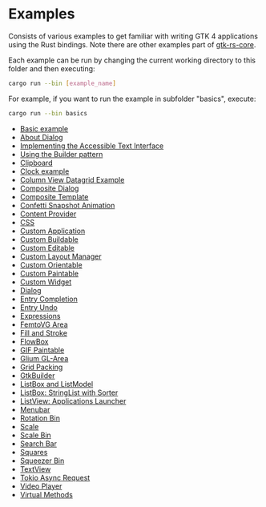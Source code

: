 # Examples

Consists of various examples to get familiar with writing GTK 4 applications using the Rust bindings. Note there are other examples part of [gtk-rs-core](https://github.com/gtk-rs/gtk-rs-core/tree/main/examples).

Each example can be run by changing the current working directory to this folder and then executing:

```bash
cargo run --bin [example_name]
```

For example, if you want to run the example in subfolder "basics", execute:

```bash
cargo run --bin basics
```

- [Basic example](./basics/)
- [About Dialog](./about_dialog/)
- [Implementing the Accessible Text Interface](./accessible_text/)
- [Using the Builder pattern](./builder_pattern/)
- [Clipboard](./clipboard/)
- [Clock example](./clock/)
- [Column View Datagrid Example](./column_view_datagrid/)
- [Composite Dialog](./composite_dialog/)
- [Composite Template](./composite_template/)
- [Confetti Snapshot Animation](./confetti_snapshot_animation/)
- [Content Provider](./content_provider/)
- [CSS](./css/)
- [Custom Application](./custom_application/)
- [Custom Buildable](./custom_buildable/)
- [Custom Editable](./custom_editable/)
- [Custom Layout Manager](./custom_layout_manager/)
- [Custom Orientable](./custom_orientable/)
- [Custom Paintable](./custom_paintable/)
- [Custom Widget](./custom_widget/)
- [Dialog](./dialog/)
- [Entry Completion](./entry_completion/)
- [Entry Undo](./entry_undo/)
- [Expressions](./expressions/)
- [FemtoVG Area](./femtovg_area/)
- [Fill and Stroke](./fill_and_stroke/)
- [FlowBox](./flow_box/)
- [GIF Paintable](./gif_paintable/)
- [Glium GL-Area](./glium_gl_area/)
- [Grid Packing](./grid_packing)
- [GtkBuilder](./gtk_builder/)
- [ListBox and ListModel](./list_box_model/)
- [ListBox: StringList with Sorter](./listbox_sort_stringlist/)
- [ListView: Applications Launcher](./list_view_apps_launcher/)
- [Menubar](./menubar/)
- [Rotation Bin](./rotation_bin/)
- [Scale](./scale/)
- [Scale Bin](./scale_bin/)
- [Search Bar](./search_bar/)
- [Squares](./squares/)
- [Squeezer Bin](./squeezer_bin/)
- [TextView](./text_viewer/)
- [Tokio Async Request](./tokio_async_request/)
- [Video Player](./video_player/)
- [Virtual Methods](./virtual_methods/)
